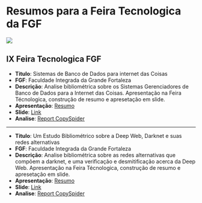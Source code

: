 # Resumos para a Feira Tecnologica da FGF

![](http://www.fgf.edu.br/wp-content/themes/fgf-28-05-2013_RESPONSIVO/images/fgf-faculdade-integrada-da-grande-fortaleza.png) 

## IX Feira Tecnologica FGF

- **Titulo**: Sistemas de Banco de Dados para internet das Coisas
- **FGF**: Faculdade Integrada da Grande Fortaleza
- **Descrição**: Analise bibliométrica sobre os Sistemas Gerenciadores de Banco de Dados para a Internet das Coisas. Apresentação na Feira Técnologica, construção de resumo e apresetação em slide.
- **Apresentação**: [Resumo](https://github.com/marcialwushuxxx/Resumos/blob/master/Banco%20de%20Dados%20I/Resumo_FGF-Banco-de-Dados.pdf)
- **Slide**: [Link](https://github.com/marcialwushuxxx/Resumos/blob/master/Banco%20de%20Dados%20I/SLIDE-%20BANDO_DE_DADOS.pdf) 
- **Analise**: [Report CopySpider](http://resume-fgf.surge.sh/)

---


- **Titulo**: Um Estudo Bibliométrico sobre a Deep Web, Darknet e suas redes alternativas
- **FGF**: Faculdade Integrada da Grande Fortaleza
- **Descrição**: Analise bibliométrica sobre as redes alternativas que compõem a darknet, e uma verificação e desmitificação acerca da Deep Web. Apresentação na Feira Técnologica, construção de resumo e apresetação em slide.
- **Apresentação**: [Resumo](https://github.com/marcialwushuxxx/Resumos/blob/master/Seguran%C3%A7a%20de%20Redes/RESUMO_SEGURAN%C3%87A-DE-REDES.pdf)
- **Slide**: [Link](https://github.com/marcialwushuxxx/Resumos/blob/master/Seguran%C3%A7a%20de%20Redes/SLIDE-SERGURAN%C3%87A_EM_REDE.pdf)
- **Analise**: [Report CopySpider](https://resumereport.neocities.org/)